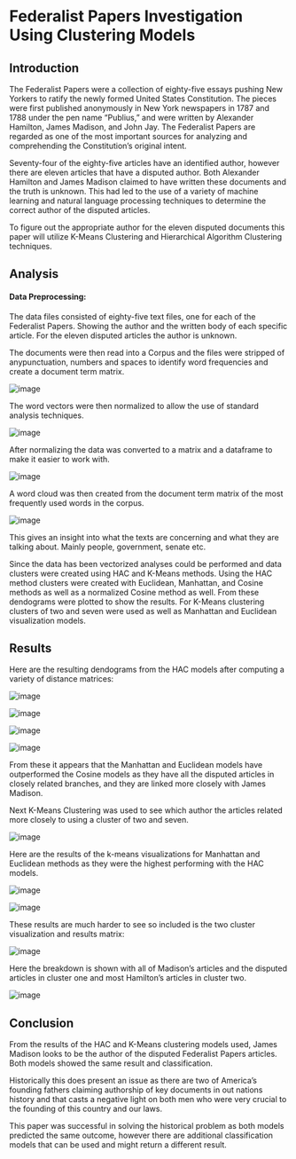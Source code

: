 # Federalist Papers Investigation Using Clustering Models

## Introduction

The Federalist Papers were a collection of eighty-five essays pushing New Yorkers to ratify the newly formed United States Constitution. The pieces were first published anonymously in New York newspapers in 1787 and 1788 under the pen name “Publius,” and were written by Alexander Hamilton, James Madison, and John Jay. The Federalist Papers are regarded as one of the most important sources for analyzing and comprehending the Constitution’s original intent.

Seventy-four of the eighty-five articles have an identified author, however there are eleven articles that have a disputed author. Both Alexander Hamilton and James Madison claimed to have written these documents and the truth is unknown. This had led to the use of a variety of machine learning and natural language processing techniques to determine the correct author of the disputed articles.

To figure out the appropriate author for the eleven disputed documents this paper will utilize K-Means Clustering and Hierarchical Algorithm Clustering techniques.

## Analysis

#### Data Preprocessing:

The data files consisted of eighty-five text files, one for each of the Federalist Papers. Showing the author and the written body of each specific article. For the eleven disputed articles the author is unknown.

The documents were then read into a Corpus and the files were stripped of anypunctuation, numbers and spaces to identify word frequencies and create a document term matrix.

![image](https://user-images.githubusercontent.com/94664740/227407116-93d6b6f5-1803-40b2-a573-ab634d0a3e6f.png)

The word vectors were then normalized to allow the use of standard analysis techniques.

![image](https://user-images.githubusercontent.com/94664740/227407164-0fcec435-f8e0-46f8-b55f-b1907a74ec58.png)

After normalizing the data was converted to a matrix and a dataframe to make it easier to work with.

![image](https://user-images.githubusercontent.com/94664740/227407199-8e4fa777-0169-4dab-bc4d-d88cc86fe1f9.png)

A word cloud was then created from the document term matrix of the most frequently used words in the corpus.

![image](https://user-images.githubusercontent.com/94664740/227407231-232b5bea-3f6b-4c89-8221-9bd14d4e547b.png)

This gives an insight into what the texts are concerning and what they are talking about. Mainly people, government, senate etc.

Since the data has been vectorized analyses could be performed and data clusters were created using HAC and K-Means methods. Using the HAC method clusters were created with Euclidean, Manhattan, and Cosine methods as well as a normalized Cosine method as well. From these dendograms were plotted to show the results. For K-Means clustering clusters of two and seven were used as well as Manhattan and Euclidean visualization models. 

## Results

Here are the resulting dendograms from the HAC models after computing a variety of distance matrices:

![image](https://user-images.githubusercontent.com/94664740/227407340-5c1aa7cd-2c59-4f80-b86b-6798d82a8643.png)

![image](https://user-images.githubusercontent.com/94664740/227407370-b5cd9d59-3a34-4684-bce5-f604d6d579d3.png)

![image](https://user-images.githubusercontent.com/94664740/227407385-d964885d-be85-44df-a4ab-2b864e7b1666.png)

![image](https://user-images.githubusercontent.com/94664740/227407398-337888db-d92f-4df1-a430-80f6585b977e.png)

From these it appears that the Manhattan and Euclidean models have outperformed the Cosine models as they have all the disputed articles in closely related branches, and they are linked more closely with James Madison.

Next K-Means Clustering was used to see which author the articles related more closely to using a cluster of two and seven. 

![image](https://user-images.githubusercontent.com/94664740/227407443-dd24aed3-c53e-49e4-8fcf-8abb6704b0c4.png)

Here are the results of the k-means visualizations for Manhattan and Euclidean methods as they were the highest performing with the HAC models.

![image](https://user-images.githubusercontent.com/94664740/227407474-4bbac3dd-6303-48e6-bf5c-9718b19ea51a.png)

![image](https://user-images.githubusercontent.com/94664740/227407496-d4ce3cee-8eae-4040-8151-4888a0eeb259.png)

These results are much harder to see so included is the two cluster visualization and results matrix:

![image](https://user-images.githubusercontent.com/94664740/227407527-e2307f78-1aba-49f1-8675-addb76aaf311.png)

Here the breakdown is shown with all of Madison’s articles and the disputed articles in cluster one and most Hamilton’s articles in cluster two.

![image](https://user-images.githubusercontent.com/94664740/227407566-e9def7d4-3303-4971-8174-20848d6cdc93.png)

## Conclusion

From the results of the HAC and K-Means clustering models used, James Madison looks to be the author of the disputed Federalist Papers articles. Both models showed the same result and classification. 

Historically this does present an issue as there are two of America’s founding fathers claiming authorship of key documents in out nations history and that casts a negative light on both men who were very crucial to the founding of this country and our laws.

This paper was successful in solving the historical problem as both models predicted the same outcome, however there are additional classification models that can be used and might return a different result.

